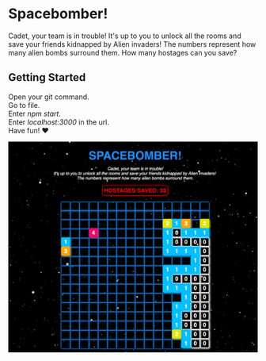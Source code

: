# Spacebomber!
Cadet, your team is in trouble! It's up to you to unlock all the rooms and save your friends kidnapped by Alien invaders! The numbers represent how many alien bombs surround them. How many hostages can you save?

## Getting Started

Open your git command.    
Go to file.   
Enter *npm start*.   
Enter *localhost:3000* in the url.   
Have fun! :heart:

![alt text](/gamepreview.png)
